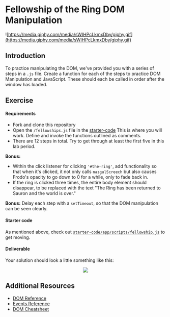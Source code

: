 # Fellowship of the Ring DOM Manipulation

![https://media.giphy.com/media/sWIHPcLkmxDby/giphy.gif](https://media.giphy.com/media/sWIHPcLkmxDby/giphy.gif)

## Introduction

To practice manipulating the DOM, we've provided you with a series of steps in a `.js` file.  Create a function for each of the steps to practice DOM Manipulation and JavaScript. These should each be called in order after the window has loaded.

## Exercise

#### Requirements

- Fork and clone this repository
- Open the `/fellowships.js` file in the [starter-code](starter-code/app/) This is where you will work. Define and invoke the functions outlined as comments.
- There are 12 steps in total.  Try to get through at least the first five in this lab period.

**Bonus:**

- Within the click listener for clicking `'#the-ring'`, add functionality so that when it's clicked, it not only calls `nazgulScreech` but also causes Frodo's opacity to go down to 0 for a while, only to fade back in.
- If the ring is clicked three times, the entire body element should disappear, to be replaced with the text "The Ring has been returned to Sauron and the world is over."

**Bonus:**
Delay each step with a `setTimeout`, so that the DOM manipulation can be seen clearly.

#### Starter code

As mentioned above, check out [`starter-code/app/scripts/fellowship.js`](starter-code/app/scripts/fellowship.js) to get moving.

#### Deliverable

Your solution should look a little something like this:

<p style="text-align:center">
<img src="https://i.imgur.com/3EvFXEt.png">
</p>

## Additional Resources

- [DOM Reference](https://developer.mozilla.org/en-US/docs/DOM/DOM_Reference)
- [Events Reference](https://developer.mozilla.org/en-US/docs/Web/Events)
- [DOM Cheatsheet](http://christianheilmann.com/stuff/JavaScript-DOM-Cheatsheet.pdf)
